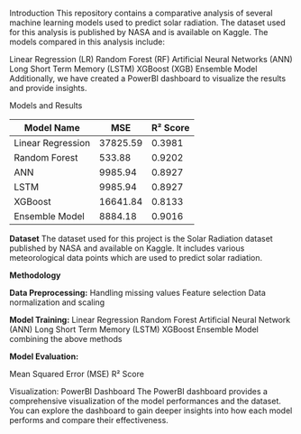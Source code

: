 Introduction
This repository contains a comparative analysis of several machine learning models used to predict solar radiation. The dataset used for this analysis is published by NASA and is available on Kaggle. The models compared in this analysis include:

Linear Regression (LR)
Random Forest (RF)
Artificial Neural Networks (ANN)
Long Short Term Memory (LSTM)
XGBoost (XGB)
Ensemble Model
Additionally, we have created a PowerBI dashboard to visualize the results and provide insights.

 Models and Results

| Model Name           | MSE       | R² Score |
|----------------------|-----------|----------|
| Linear Regression    | 37825.59  | 0.3981   |
| Random Forest        | 533.88    | 0.9202   |
| ANN                  | 9985.94   | 0.8927   |
| LSTM                 | 9985.94   | 0.8927   |
| XGBoost              | 16641.84  | 0.8133   |
| Ensemble Model       | 8884.18   | 0.9016   |

**Dataset**
The dataset used for this project is the Solar Radiation dataset published by NASA and available on Kaggle. It includes various meteorological data points which are used to predict solar radiation.


****Methodology****

**Data Preprocessing:**
Handling missing values
Feature selection
Data normalization and scaling

**Model Training:**
Linear Regression
Random Forest
Artificial Neural Network (ANN)
Long Short Term Memory (LSTM)
XGBoost
Ensemble Model combining the above methods


**Model Evaluation:**

Mean Squared Error (MSE)
R² Score

Visualization:
PowerBI Dashboard
The PowerBI dashboard provides a comprehensive visualization of the model performances and the dataset. You can explore the dashboard to gain deeper insights into how each model performs and compare their effectiveness.
